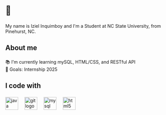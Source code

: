 <h1 align="left">👋</h1>

###

<p align="left">My name is Iziel Inquimboy and I'm a Student at NC State University, from Pinehurst, NC.</p>

###

<h2 align="left">About me</h2>

###

<p align="left">📚 I'm currently learning mySQL, HTML/CSS, and RESTful API<br>🎯 Goals: Internship 2025</p>

###

<h2 align="left">I code with</h2>

###

<div align="left">
  <img src="https://cdn.jsdelivr.net/gh/devicons/devicon/icons/java/java-original.svg" height="40" alt="java logo"  />
  <img width="12" />
  <img src="https://cdn.jsdelivr.net/gh/devicons/devicon/icons/git/git-original.svg" height="40" alt="git logo"  />
  <img width="12" />
  <img src="https://cdn.jsdelivr.net/gh/devicons/devicon/icons/mysql/mysql-original.svg" height="40" alt="mysql logo"  />
  <img width="12" />
  <img src="https://cdn.jsdelivr.net/gh/devicons/devicon/icons/html5/html5-original.svg" height="40" alt="html5 logo"  />
</div>

###
